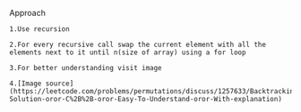 Approach

    1.Use recursion

    2.For every recursive call swap the current element with all the elements next to it until n(size of array) using a for loop

    3.For better understanding visit image

    4.[Image source](https://leetcode.com/problems/permutations/discuss/1257633/Backtracking-Solution-oror-C%2B%2B-oror-Easy-To-Understand-oror-With-explanation)

